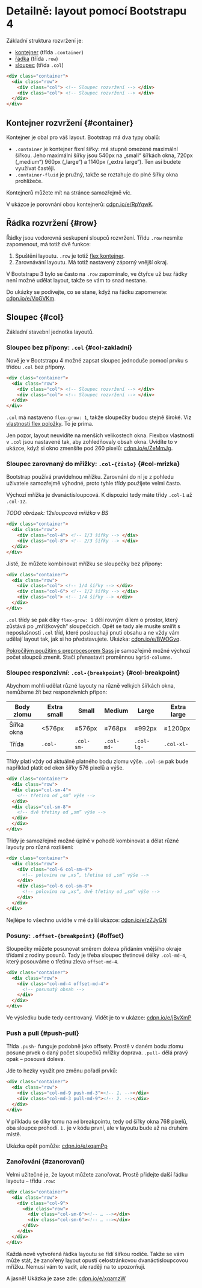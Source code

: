 # Detailně: layout pomocí Bootstrapu 4

Základní struktura rozvržení je: 

- [kontejner](#container) (třída `.container`)
- [řádka](#row) (třída `.row`)
- [sloupec](#col) (třída `.col`)

```html
<div class="container">
  <div class="row">
    <div class="col"> <!-- Sloupec rozvržení --> </div>
    <div class="col"> <!-- Sloupec rozvržení --> </div>
  </div>
</div>
```

## Kontejner rozvržení {#container}

Kontejner je obal pro váš layout. Bootstrap má dva typy obalů:

- `.container` je kontejner fixní šířky: má stupně omezené maximální šířkou. Jeho maximální šířky jsou 540px na „small“ šířkách okna, 720px („medium“) 960px („large“) a 1140px („extra large“). Ten asi budete využívat častěji.
- `.container-fluid` je pružný, takže se roztahuje do plné šířky okna prohlížeče.

Kontejnerů můžete mít na stránce samozřejmě víc. 

V ukázce je porovnání obou kontejnerů: [cdpn.io/e/RpYqwK](http://codepen.io/machal/pen/RpYqwK?editors=1000).


## Řádka rozvržení {#row}

Řádky jsou vodorovná seskupení sloupců rozvržení. Třídu `.row` nesmíte zapomenout, má totiž dvě funkce:

1. Spuštění layoutu. `.row` je totiž [flex kontejner](css3-flexbox-kontejner.md). 
2. Zarovnávání layoutu. Má totiž nastavený záporný vnější okraj.

V Bootstrapu 3 bylo se často na `.row` zapomínalo, ve čtyřce už bez řádky není možné udělat layout, takže se vám to snad nestane. 

Do ukázky se podívejte, co se stane, když na řádku zapomenete: [cdpn.io/e/VpGVKm](http://codepen.io/machal/pen/VpGVKm?editors=1000).


## Sloupec {#col}

Základní stavební jednotka layoutů. 

### Sloupec bez přípony: `.col` {#col-zakladni}

Nově je v Bootstrapu 4 možné zapsat sloupec jednoduše pomocí prvku s třídou `.col` bez přípony. 

```html
<div class="container">
  <div class="row">
    <div class="col"> <!-- Sloupec rozvržení --> </div>
    <div class="col"> <!-- Sloupec rozvržení --> </div>
  </div>
</div>
```

`.col` má nastaveno `flex-grow: 1`, takže sloupečky budou stejně široké. Viz [vlastnosti flex položky](css3-flexbox-polozky.md). To je prima.

Jen pozor, layout neuvidíte na menších velikostech okna. Flexbox vlastnosti v `.col` jsou nastavené tak, aby zohledňovaly obsah okna. Uvidíte to v ukázce, když si okno zmenšíte pod 260 pixelů: [cdpn.io/e/ZeMmJg](http://codepen.io/machal/pen/ZeMmJg?editors=1000).

### Sloupec zarovnaný do mřížky: `.col-{číslo}` {#col-mrizka}

Bootstrap používá pravidelnou mřížku. Zarovnání do ní je z pohledu uživatele samozřejmě výhodné, proto tyhle třídy použijete velmi často.

Výchozí mřížka je dvanáctisloupcová. K dispozici tedy máte třídy `.col-1` až `.col-12`. 

*TODO obrázek: 12sloupcová mřížka v BS*

```html
<div class="container">
  <div class="row">
    <div class="col-4"> <!-- 1/3 šířky --> </div>
    <div class="col-8"> <!-- 2/3 šířky --> </div>
  </div>
</div>
```

Jistě, že můžete kombinovat mřížku se sloupečky bez přípony:

```html
<div class="container">
  <div class="row">
    <div class="col"> <!-- 1/4 šířky --> </div>  
    <div class="col-6"> <!-- 1/2 šířky --> </div>  
    <div class="col"> <!-- 1/4 šířky --> </div>
  </div>
</div>
```

`.col` třídy se pak díky `flex-grow: 1` dělí rovným dílem o prostor, který zůstává po „mřížkových“ sloupečcích. Opět se tady ale musíte smířit s neposlušností `.col` tříd, které poslouchají pnutí obsahu a ne vždy vám udělají layout tak, jak si ho představujete. Ukázka: [cdpn.io/e/BWOGvq](http://codepen.io/machal/pen/BWOGvq?editors=1000).

[Pokročilým použitím s preprocesorem Sass](https://v4-alpha.getbootstrap.com/layout/grid/#customizing-the-grid) je samozřejmě možné výchozí počet sloupců zmenit. Stačí přenastavit proměnnou `$grid-columns`.


### Sloupec responzivní: `.col-{breakpoint}` {#col-breakpoint}

Abychom mohli udělat různé layouty na různě velkých šířkách okna, nemůžeme žít bez responzivních přípon:

| Body zlomu | Extra small  |  Small  | Medium | Large | Extra large |
| -----------| ------------ |  -----  | ------ | ----- | ----------- |
| Šířka okna | <576px | ≥576px | ≥768px | ≥992px | ≥1200px |
| Třída      | `.col-` | `.col-sm-` |  `.col-md-` |  `.col-lg-` |  `.col-xl-` |

Třídy platí vždy od aktuálně platného bodu zlomu výše. `.col-sm` pak bude například platit od oken šířky 576 pixelů a výše.


```html
<div class="container">
  <div class="row">
  <div class="col-sm-4"> 
    <!-- třetina od „sm“ výše --> 
  </div>  
  <div class="col-sm-8"> 
    <!-- dvě třetiny od „sm“ výše --> 
  </div>
  </div>
</div>
```

Třídy je samozřejmě možné úplně v pohodě kombinovat a dělat různé layouty pro různá rozlišení:

```html
<div class="container">
  <div class="row">
    <div class="col-6 col-sm-4"> 
      <!-- polovina na „xs“, třetina od „sm“ výše --> 
    </div>  
    <div class="col-6 col-sm-8"> 
      <!-- polovina na „xs“, dvě třetiny od „sm“ výše --> 
    </div>
  </div>
</div>
```

Nejlépe to všechno uvidíte v mé další ukázce: [cdpn.io/e/zZJyGN](http://codepen.io/machal/pen/zZJyGN?editors=1000)


### Posuny: `.offset-{breakpoint}` {#offset}

Sloupečky můžete posunovat směrem doleva přidáním vnějšího okraje třídami z rodiny posunů. Tady je třeba sloupec třetinové délky `.col-md-4`, který posouváme o třetinu zleva `offset-md-4`. 

```html
<div class="container">
  <div class="row">
    <div class="col-md-4 offset-md-4"> 
      <!-- posunutý obsah --> 
    </div>  
  </div>
</div>
```

Ve výsledku bude tedy centrovaný. Vidět je to v ukázce: [cdpn.io/e/jBvXmP](http://codepen.io/machal/pen/jBvXmP?editors=1000)

### Push a pull {#push-pull}

Třída `.push-` funguje podobně jako offsety. Prostě v daném bodu zlomu posune prvek o daný počet sloupečků mřížky doprava. `.pull-` dělá pravý opak – posouvá doleva.

Jde to hezky využít pro změnu pořadí prvků:

```html
<div class="container">
  <div class="row">
    <div class="col-md-9 push-md-3"><!-- 1. --></div>  
    <div class="col-md-3 pull-md-9"><!-- 2. --></div>      
  </div>
</div>
```

V příkladu se díky tomu na `md` breakpointu, tedy od šířky okna 768 pixelů, oba sloupce prohodí. `1.` je v kódu první, ale v layoutu bude až na druhém místě.

Ukázka opět pomůže: [cdpn.io/e/xqamPp](http://codepen.io/machal/pen/xqamPp?editors=1000)

### Zanořování {#zanorovani}

Velmi užitečné je, že layout můžete zanořovat. Prostě přidejte další řádku layoutu – třídu `.row`:

```html
<div class="container">
  <div class="row">
    <div class="col-9">
      <div class="row">
        <div class="col-sm-6"><!-- … --></div>  
        <div class="col-sm-6"><!-- … --></div>            
      </div>
    </div>  
  </div>
</div>
```

Každá nově vytvořená řádka layoutu se řídí šířkou rodiče. Takže se vám může stát, že zanořený layout opustí celostránkovou dvanáctisloupcovou mřížku. Nemusí vám to vadit, ale raději na to upozorňuji.

A jasně! Ukázka je zase zde: [cdpn.io/e/xqamzW](http://codepen.io/machal/pen/xqamzW?editors=1000)



<!-- TODO auto nefunguje, staci .col? viz ukazka
### Sloupec se šířkou podle obsahu: `.col-{breakpoint}-auto` {#col-auto}
[cdpn.io/e/MpqZjy](http://codepen.io/machal/pen/MpqZjy?editors=1000)
 -->


<!-- TODO zarovnavani do vsech smeru -->
